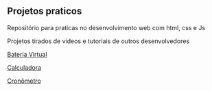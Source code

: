 ## Projetos praticos

Repositório para praticas no desenvolvimento web com html, css e Js

Projetos tirados de videos e tutoriais de outros desenvolvedores

[Bateria Virtual](https://athilas-silva.github.io/projetos-praticos/bateria-virtual/index.html)

[Calculadora](https://athilas-silva.github.io/projetos-praticos/calculadora/index.html)

[Cronômetro](https://athilas-silva.github.io/projetos-praticos/cronometro/index.html)
